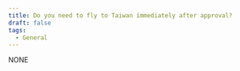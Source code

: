 ```yaml
---
title: Do you need to fly to Taiwan immediately after approval?
draft: false
tags:
  - General
---
```

NONE